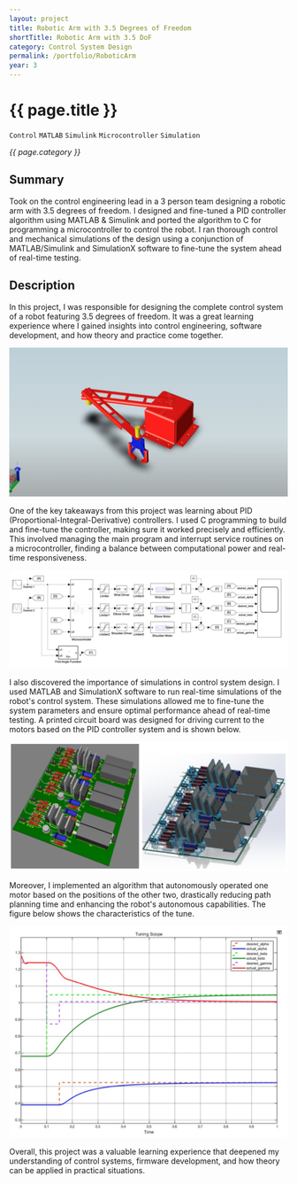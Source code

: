 ```yaml
---
layout: project
title: Robotic Arm with 3.5 Degrees of Freedom
shortTitle: Robotic Arm with 3.5 DoF
category: Control System Design
permalink: /portfolio/RoboticArm
year: 3
---
```



# {{ page.title }}

`Control` `MATLAB` `Simulink` `Microcontroller` `Simulation`

*{{ page.category }}*

## Summary

Took on the control engineering lead in a 3 person team designing a robotic arm with 3.5 degrees of freedom. I designed and fine-tuned a PID controller algorithm using MATLAB & Simulink and ported the algorithm to C for programming a microcontroller to control the robot. I ran thorough control and mechanical simulations of the design using a conjunction of MATLAB/Simulink and SimulationX software to fine-tune the system ahead of real-time testing.

## Description

In this project, I was responsible for designing the complete control system of a robot featuring 3.5 degrees of freedom. It was a great learning experience where I gained insights into control engineering, software development, and how theory and practice come together.

![Current Driving PCB](/assets/images/RoboticArm/robot.png)

One of the key takeaways from this project was learning about PID (Proportional-Integral-Derivative) controllers. I used C programming to build and fine-tune the controller, making sure it worked precisely and efficiently. This involved managing the main program and interrupt service routines on a microcontroller, finding a balance between computational power and real-time responsiveness.

![Image](/assets/images/RoboticArm/tuningParameters.png)

I also discovered the importance of simulations in control system design. I used MATLAB and SimulationX software to run real-time simulations of the robot's control system. These simulations allowed me to fine-tune the system parameters and ensure optimal performance ahead of real-time testing. A printed circuit board was designed for driving current to the motors based on the PID controller system and is shown below.

![Current Driving PCB](/assets/images/RoboticArm/currentDriver.png)

Moreover, I implemented an algorithm that autonomously operated one motor based on the positions of the other two, drastically reducing path planning time and enhancing the robot's autonomous capabilities. The figure below shows the characteristics of the tune.

![Image](/assets/images/RoboticArm/tune.png)

Overall, this project was a valuable learning experience that deepened my understanding of control systems, firmware development, and how theory can be applied in practical situations.